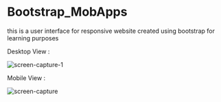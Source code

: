 # Bootstrap_MobApps
this is a user interface for responsive website created using bootstrap for learning purposes  

Desktop View :

![screen-capture-_1_](https://user-images.githubusercontent.com/28190040/68543891-518b3000-03bd-11ea-8472-17a460862dff.gif)


Mobile View : 


![screen-capture](https://user-images.githubusercontent.com/28190040/68544022-ea6e7b00-03be-11ea-8679-6d73aab5f04b.gif)
